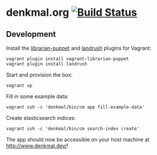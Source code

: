 denkmal.org [![Build Status](https://travis-ci.org/denkmal/denkmal.org.png)](https://travis-ci.org/denkmal/denkmal.org)
===========

Development
-----------
Install the [librarian-puppet](https://github.com/mhahn/vagrant-librarian-puppet)
and [landrush](https://github.com/phinze/landrush) plugins for Vagrant:
```
vagrant plugin install vagrant-librarian-puppet
vagrant plugin install landrush
```

Start and provision the box:
```
vagrant up
```

Fill in some example data:
```
vagrant ssh -c 'denkmal/bin/cm app fill-example-data'
```

Create elasticsearch indices:
```
vagrant ssh -c 'denkmal/bin/cm search-index create'
```

The app should now be accessible on your host machine at http://www.denkmal.dev/!
